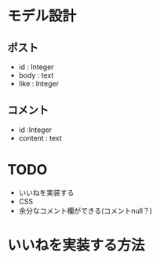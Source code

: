 # モデル設計
## ポスト
- id : Integer
- body : text
- like : Integer

## コメント
- id :Integer
- content : text

# TODO
- いいねを実装する
- CSS
- 余分なコメント欄ができる(コメントnull？)

# いいねを実装する方法
